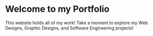 # Welcome to my Portfolio
This website holds all of my work! Take a moment to explore my Web Designs, Graphic Designs, and Software Engineering projects!
